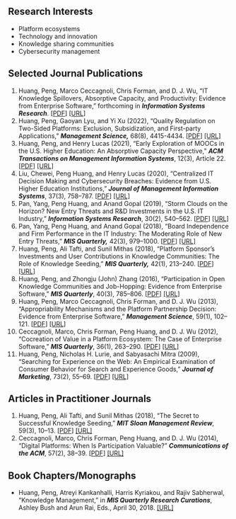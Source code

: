 


## Research Interests

  * Platform ecosystems  
  * Technology and innovation  
  * Knowledge sharing communities  
  * Cybersecurity management

## Selected Journal Publications

1. Huang, Peng, Marco Ceccagnoli, Chris Forman, and D. J. Wu, “IT Knowledge Spillovers, Absorptive Capacity, and Productivity: Evidence from Enterprise Software,” forthcoming in ***Information Systems Research***. \[[PDF](./uploads/2022/01/spillover_ISR.pdf)\] [[URL]](https://pubsonline.informs.org/doi/10.1287/isre.2021.1091)
2. Huang, Peng, Gaoyan Lyu, and Yi Xu (2022), “Quality Regulation on Two-Sided Platforms: Exclusion, Subsidization, and First-party Applications,” ***Management Science,*** 68(8), 4415-4434. \[[PDF](./uploads/2022/01/quality_MS.pdf)\] [[URL]](https://pubsonline.informs.org/doi/10.1287/mnsc.2021.4075)
3. Huang, Peng, and Henry Lucas (2021), “Early Exploration of MOOCs in the U.S. Higher Education: An Absorptive Capacity Perspective,” ***ACM Transactions on Management Information Systems***, 12(3), Article 22. \[[PDF](https://huangpen77.github.io/uploads/2022/01/3456295.pdf)\] [[URL]](https://dl.acm.org/doi/fullHtml/10.1145/3456295)
4. Liu, Chewei, Peng Huang, and Henry Lucas (2020), “Centralized IT Decision Making and Cybersecurity Breaches: Evidence from U.S. Higher Education Institutions,” ***Journal of Management Information Systems***, 37(3), 758–787. \[[PDF](https://huangpen77.github.io/uploads//2022/01/Cybersecurity-Breaches.pdf)\] [[URL]](https://www.tandfonline.com/doi/abs/10.1080/07421222.2020.1790190)
5. Pan, Yang, Peng Huang, and Anand Gopal (2019), “Storm Clouds on the Horizon? New Entry Threats and R&amp;D Investments in the U.S. IT Industry,” ***Information Systems Research***, 30(2), 540–562. \[[PDF](https://huangpen77.github.io/uploads/2022/01/isre.2018.0816.pdf)\] [[URL]](https://pubsonline.informs.org/doi/abs/10.1287/isre.2018.0816)
6. Pan, Yang, Peng Huang, and Anand Gopal (2018), “Board Independence and Firm Performance in the IT Industry: The Moderating Role of New Entry Threats,” ***MIS Quarterly,*** 42(3), 979–1000. \[[PDF](https://huangpen77.github.io/uploads/2022/01/14688_RN_PanHuang.pdf)\] [[URL]](https://misq.umn.edu/board-independence-and-firm-performance-in-the-it-industry-the-moderating-role-of-new-entry-threats.html)
7. Huang, Peng, Ali Tafti, and Sunil Mithas (2018), “Platform Sponsor’s Investments and User Contributions in Knowledge Communities: The Role of Knowledge Seeding,” ***MIS Quarterly,*** 42(1), 213–240. \[[PDF](https://huangpen77.github.io/uploads/2022/01/13490_ra_huangtafti.pdf)\] [[URL]](https://misq.umn.edu/platform-sponsor-investments-and-user-contributions-in-knowledge-communities-the-role-of-knowledge-seeding.html)
8. Huang, Peng, and Zhongju (John) Zhang (2016), “Participation in Open Knowledge Communities and Job-Hopping: Evidence from Enterprise Software,” ***MIS Quarterly***, 40(3), 785–806. \[[PDF](https://huangpen77.github.io/uploads/2022/01/13_13754_rn_huang.pdf)\] [[URL]](https://misq.umn.edu/participation-in-open-knowledge-communities-and-job-hopping-evidence-from-enterprise-software.html)
9. Huang, Peng, Marco Ceccagnoli, Chris Forman, and D. J. Wu (2013), “Appropriability Mechanisms and the Platform Partnership Decision: Evidence from Enterprise Software,” ***Management Science***, 59(1), 102–121. \[[PDF](https://huangpen77.github.io/uploads/2022/01/102.full_.pdf)\] [[URL]](https://pubsonline.informs.org/doi/abs/10.1287/mnsc.1120.1618)
10. Ceccagnoli, Marco, Chris Forman, Peng Huang, and D. J. Wu (2012), “Cocreation of Value in a Platform Ecosystem: The Case of Enterprise Software,” ***MIS Quarterly***, 36(1), 263–290. \[[PDF](https://huangpen77.github.io/uploads/2022/01/71145739.pdf)\] [[URL]](https://misq.umn.edu/cocreation-of-value-in-a-platform-ecosystem-the-case-of-enterprise-software.html)
11. Huang, Peng, Nicholas H. Lurie, and Sabyasachi Mitra (2009), “Searching for Experience on the Web: An Empirical Examination of Consumer Behavior for Search and Experience Goods,” ***Journal of Marketing***, 73(2), 55–69. \[[PDF](https://huangpen77.github.io/uploads/2022/01/jmkg.73.2.55.pdf)\] [[URL]](https://journals.sagepub.com/doi/10.1509/jmkg.73.2.55)
 
## Articles in Practitioner Journals

1. Huang, Peng, Ali Tafti, and Sunil Mithas (2018), “The Secret to Successful Knowledge Seeding,” ***MIT Sloan Management Review***, 59(3), 10–13. \[[PDF](https://huangpen77.github.io/uploads/2022/01/Secret_to_Successful_Knowledge_Seeding.pdf)\] [[URL]](https://sloanreview.mit.edu/article/the-secret-to-successful-knowledge-seeding/)
2. Ceccagnoli, Marco, Chris Forman, Peng Huang, and D. J. Wu (2014), “Digital Platforms: When Is Participation Valuable?” ***Communications of the ACM***, 57(2), 38–39. \[[PDF](https://huangpen77.github.io/uploads/2022/01/p38-ceccagnoli.pdf)\] [[URL]](https://dl.acm.org/doi/10.1145/2556940)
 
## Book Chapters/Monographs

* Huang, Peng, Atreyi Kankanhalli, Harris Kyriakou, and Rajiv Sabherwal, “Knowledge Management,” in ***MIS Quarterly Research Curations***, Ashley Bush and Arun Rai, Eds., April 30, 2018. [[URL]](https://misq.umn.edu/research-curations)
